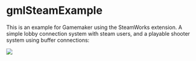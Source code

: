 # gmlSteamExample

This is an example for Gamemaker using the SteamWorks extension.
A simple lobby connection system with steam users, and a playable shooter system using buffer connections:

![](https://media0.giphy.com/media/nwEGtNfx04bL6ehGSw/giphy.gif?cid=790b761119480ed7be36ded4564b005dcda2ca2d395cc8f2&rid=giphy.gif&ct=g)
